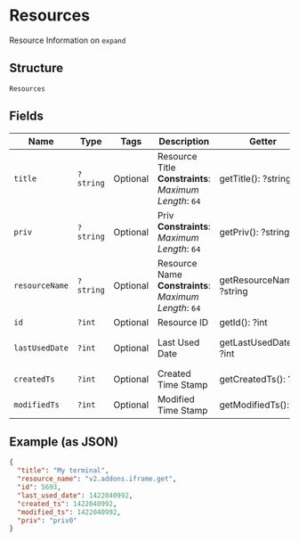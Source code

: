 
# Resources

Resource Information on `expand`

## Structure

`Resources`

## Fields

| Name | Type | Tags | Description | Getter | Setter |
|  --- | --- | --- | --- | --- | --- |
| `title` | `?string` | Optional | Resource Title<br>**Constraints**: *Maximum Length*: `64` | getTitle(): ?string | setTitle(?string title): void |
| `priv` | `?string` | Optional | Priv<br>**Constraints**: *Maximum Length*: `64` | getPriv(): ?string | setPriv(?string priv): void |
| `resourceName` | `?string` | Optional | Resource Name<br>**Constraints**: *Maximum Length*: `64` | getResourceName(): ?string | setResourceName(?string resourceName): void |
| `id` | `?int` | Optional | Resource ID | getId(): ?int | setId(?int id): void |
| `lastUsedDate` | `?int` | Optional | Last Used Date | getLastUsedDate(): ?int | setLastUsedDate(?int lastUsedDate): void |
| `createdTs` | `?int` | Optional | Created Time Stamp | getCreatedTs(): ?int | setCreatedTs(?int createdTs): void |
| `modifiedTs` | `?int` | Optional | Modified Time Stamp | getModifiedTs(): ?int | setModifiedTs(?int modifiedTs): void |

## Example (as JSON)

```json
{
  "title": "My terminal",
  "resource_name": "v2.addons.iframe.get",
  "id": 5693,
  "last_used_date": 1422040992,
  "created_ts": 1422040992,
  "modified_ts": 1422040992,
  "priv": "priv0"
}
```


